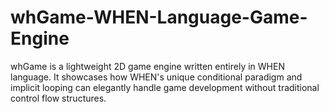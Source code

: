 # whGame-WHEN-Language-Game-Engine
whGame is a lightweight 2D game engine written entirely in WHEN language. It showcases how WHEN's unique conditional paradigm and implicit looping can elegantly handle game development without traditional control flow structures.
